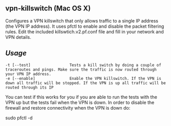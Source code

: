 ## vpn-killswitch (Mac OS X)
Configures a VPN killswitch that only allows traffic to a single IP address (the VPN IP address). It uses pfctl to enable and disable the packet filtering rules. Edit the included killswtich.v2.pf.conf file and fill in your network and VPN details.

## *Usage*
    -t [--test]                 Tests a kill switch by doing a couple of traceroutes and pings. Make sure the traffic is now routed through your VPN IP address.
    -e [--enable]               Enable the VPN killswitch. If the VPN is down all traffic will be stopped. If the VPN is up all traffic will be routed through its IP

You can test if this works for you if you are able to run the tests with the VPN up but the tests fail when the VPN is down. In order to disable the firewall and restore connectivity when the VPN is down do:

sudo pfctl -d


